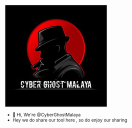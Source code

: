 <img src="https://raw.githubusercontent.com/CyberGhostMalaya/CyberGhostMalaya/main/photo_2022-05-31_21-42-17.jpg" height="325px">

- 👋 Hi, We're @CyberGhostMalaya
- Hey we do share our tool here , so do enjoy our sharing 
<!---
CyberGhostMalaya/CyberGhostMalaya is a ✨ special ✨ repository because its `README.md` (this file) appears on your GitHub profile.
You can click the Preview link to take a look at your changes.
--->
